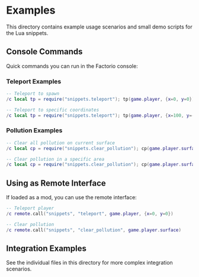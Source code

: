 # Examples

This directory contains example usage scenarios and small demo scripts for the Lua snippets.

## Console Commands

Quick commands you can run in the Factorio console:

### Teleport Examples
```lua
-- Teleport to spawn
/c local tp = require("snippets.teleport"); tp(game.player, {x=0, y=0})

-- Teleport to specific coordinates
/c local tp = require("snippets.teleport"); tp(game.player, {x=100, y=-50})
```

### Pollution Examples
```lua
-- Clear all pollution on current surface
/c local cp = require("snippets.clear_pollution"); cp(game.player.surface)

-- Clear pollution in a specific area
/c local cp = require("snippets.clear_pollution"); cp(game.player.surface, {{left_top={x=-50, y=-50}, right_bottom={x=50, y=50}}})
```

## Using as Remote Interface

If loaded as a mod, you can use the remote interface:

```lua
-- Teleport player
/c remote.call("snippets", "teleport", game.player, {x=0, y=0})

-- Clear pollution
/c remote.call("snippets", "clear_pollution", game.player.surface)
```

## Integration Examples

See the individual files in this directory for more complex integration scenarios.
